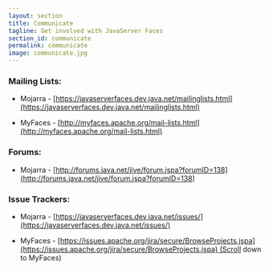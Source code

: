 ```yaml
---
layout: section
title: Communicate
tagline: Get involved with JavaServer Faces
section_id: communicate
permalink: communicate
image: communicate.jpg
---
```


### Mailing Lists: 

*   Mojarra - [https://javaserverfaces.dev.java.net/mailinglists.html](https://javaserverfaces.dev.java.net/mailinglists.html)

*   MyFaces - [http://myfaces.apache.org/mail-lists.html](http://myfaces.apache.org/mail-lists.html)

### Forums:

*   Mojarra - [http://forums.java.net/jive/forum.jspa?forumID=138](http://forums.java.net/jive/forum.jspa?forumID=138)

### Issue Trackers:

*   Mojarra - [https://javaserverfaces.dev.java.net/issues/](https://javaserverfaces.dev.java.net/issues/)

*   MyFaces - [https://issues.apache.org/jira/secure/BrowseProjects.jspa](https://issues.apache.org/jira/secure/BrowseProjects.jspa) (Scroll down to MyFaces)

